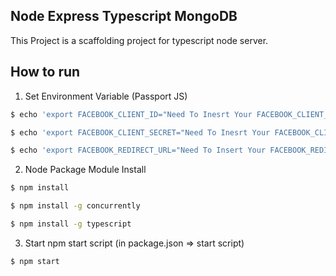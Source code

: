 ## Node Express Typescript MongoDB
This Project is a scaffolding project for typescript node server.

## How to run
1. Set Environment Variable (Passport JS)
```bash
$ echo 'export FACEBOOK_CLIENT_ID="Need To Inesrt Your FACEBOOK_CLIENT_ID"' >> ~/.bash_profile 
```

```bash
$ echo 'export FACEBOOK_CLIENT_SECRET="Need To Inesrt Your FACEBOOK_CLIENT_SECRET"' >> ~/.bash_profile 
```

```bash
$ echo 'export FACEBOOK_REDIRECT_URL="Need To Insert Your FACEBOOK_REDIRECT_URL"' >> ~/.bash_profile 
```

2. Node Package Module Install
```bash
$ npm install
```
```bash
$ npm install -g concurrently
```
```bash
$ npm install -g typescript
```

3. Start npm start script (in package.json => start script)
```bash
$ npm start
```

